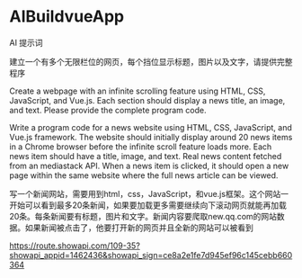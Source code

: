 # AIBuildvueApp
AI 提示词

建立一个有多个无限栏位的网页，每个挡位显示标题，图片以及文字，请提供完整程序

Create a webpage with an infinite scrolling feature using HTML, CSS, JavaScript, and Vue.js. Each section should display a news title, an image, and text. Please provide the complete program code.

Write a program code for a news website using HTML, CSS, JavaScript, and Vue.js framework. The website should initially display around 20 news items in a Chrome browser before the infinite scroll feature loads more. Each news item should have a title, image, and text. Real news content fetched from an mediastack API. When a news item is clicked, it should open a new page within the same website where the full news article can be viewed. 

写一个新闻网站，需要用到html，css，JavaScript，和vue.js框架。这个网站一开始可以看到最多20条新闻，如果要加载更多需要继续向下滚动网页就能再加载20条。每条新闻要有标题，图片和文字。新闻内容要爬取new.qq.com的网站数据。如果新闻被点击了，他要打开新的网页并且全新的网站可以被看到


https://route.showapi.com/109-35?showapi_appid=1462436&showapi_sign=ce8a2e1fe7d945ef96c145cebb660364